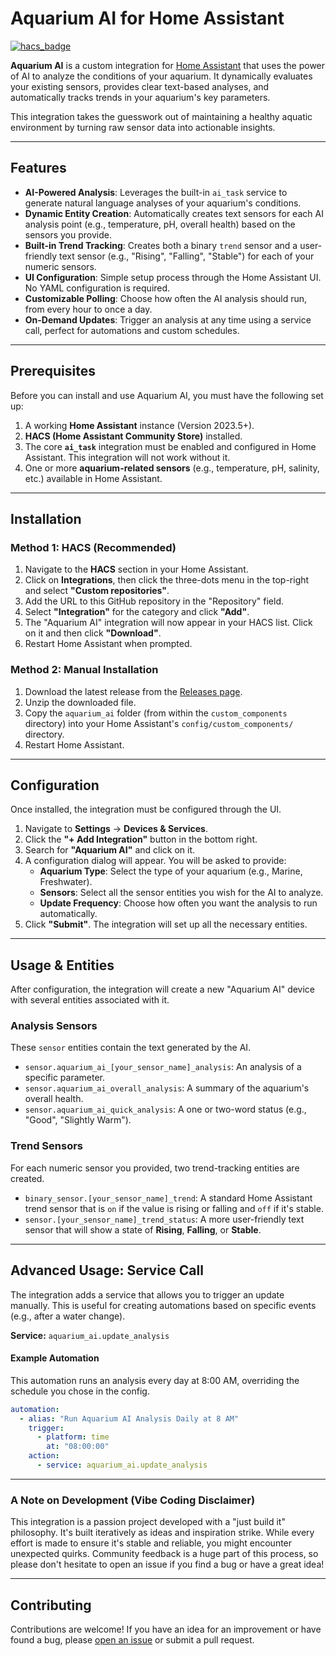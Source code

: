 # Aquarium AI for Home Assistant

[![hacs_badge](https://img.shields.io/badge/HACS-Custom-orange.svg)](https://github.com/hacs/integration)

**Aquarium AI** is a custom integration for [Home Assistant](https://www.home-assistant.io/) that uses the power of AI to analyze the conditions of your aquarium. It dynamically evaluates your existing sensors, provides clear text-based analyses, and automatically tracks trends in your aquarium's key parameters.



This integration takes the guesswork out of maintaining a healthy aquatic environment by turning raw sensor data into actionable insights.

---

## Features

* **AI-Powered Analysis**: Leverages the built-in `ai_task` service to generate natural language analyses of your aquarium's conditions.
* **Dynamic Entity Creation**: Automatically creates text sensors for each AI analysis point (e.g., temperature, pH, overall health) based on the sensors you provide.
* **Built-in Trend Tracking**: Creates both a binary `trend` sensor and a user-friendly text sensor (e.g., "Rising", "Falling", "Stable") for each of your numeric sensors.
* **UI Configuration**: Simple setup process through the Home Assistant UI. No YAML configuration is required.
* **Customizable Polling**: Choose how often the AI analysis should run, from every hour to once a day.
* **On-Demand Updates**: Trigger an analysis at any time using a service call, perfect for automations and custom schedules.

---

## Prerequisites

Before you can install and use Aquarium AI, you must have the following set up:

1.  A working **Home Assistant** instance (Version 2023.5+).
2.  **HACS (Home Assistant Community Store)** installed.
3.  The core **`ai_task`** integration must be enabled and configured in Home Assistant. This integration will not work without it.
4.  One or more **aquarium-related sensors** (e.g., temperature, pH, salinity, etc.) available in Home Assistant.

---

## Installation

### Method 1: HACS (Recommended)

1.  Navigate to the **HACS** section in your Home Assistant.
2.  Click on **Integrations**, then click the three-dots menu in the top-right and select **"Custom repositories"**.
3.  Add the URL to this GitHub repository in the "Repository" field.
4.  Select **"Integration"** for the category and click **"Add"**.
5.  The "Aquarium AI" integration will now appear in your HACS list. Click on it and then click **"Download"**.
6.  Restart Home Assistant when prompted.

### Method 2: Manual Installation

1.  Download the latest release from the [Releases page](https://github.com/YOUR_GITHUB_USERNAME/aquarium-ai/releases).
2.  Unzip the downloaded file.
3.  Copy the `aquarium_ai` folder (from within the `custom_components` directory) into your Home Assistant's `config/custom_components/` directory.
4.  Restart Home Assistant.

---

## Configuration

Once installed, the integration must be configured through the UI.

1.  Navigate to **Settings** -> **Devices & Services**.
2.  Click the **"+ Add Integration"** button in the bottom right.
3.  Search for **"Aquarium AI"** and click on it.
4.  A configuration dialog will appear. You will be asked to provide:
    * **Aquarium Type**: Select the type of your aquarium (e.g., Marine, Freshwater).
    * **Sensors**: Select all the sensor entities you wish for the AI to analyze.
    * **Update Frequency**: Choose how often you want the analysis to run automatically.
5.  Click **"Submit"**. The integration will set up all the necessary entities.

---

## Usage & Entities

After configuration, the integration will create a new "Aquarium AI" device with several entities associated with it.

### Analysis Sensors

These `sensor` entities contain the text generated by the AI.

* `sensor.aquarium_ai_[your_sensor_name]_analysis`: An analysis of a specific parameter.
* `sensor.aquarium_ai_overall_analysis`: A summary of the aquarium's overall health.
* `sensor.aquarium_ai_quick_analysis`: A one or two-word status (e.g., "Good", "Slightly Warm").

### Trend Sensors

For each numeric sensor you provided, two trend-tracking entities are created.

* `binary_sensor.[your_sensor_name]_trend`: A standard Home Assistant trend sensor that is `on` if the value is rising or falling and `off` if it's stable.
* `sensor.[your_sensor_name]_trend_status`: A more user-friendly text sensor that will show a state of **Rising**, **Falling**, or **Stable**.

---

## Advanced Usage: Service Call

The integration adds a service that allows you to trigger an update manually. This is useful for creating automations based on specific events (e.g., after a water change).

**Service:** `aquarium_ai.update_analysis`

#### Example Automation

This automation runs an analysis every day at 8:00 AM, overriding the schedule you chose in the config.

```yaml
automation:
  - alias: "Run Aquarium AI Analysis Daily at 8 AM"
    trigger:
      - platform: time
        at: "08:00:00"
    action:
      - service: aquarium_ai.update_analysis
```

---

### A Note on Development (Vibe Coding Disclaimer)

This integration is a passion project developed with a "just build it" philosophy. It's built iteratively as ideas and inspiration strike. While every effort is made to ensure it's stable and reliable, you might encounter unexpected quirks. Community feedback is a huge part of this process, so please don't hesitate to open an issue if you find a bug or have a great idea!

---

## Contributing

Contributions are welcome! If you have an idea for an improvement or have found a bug, please [open an issue](https://github.com/YOUR_GITHUB_USERNAME/aquarium-ai/issues) or submit a pull request.